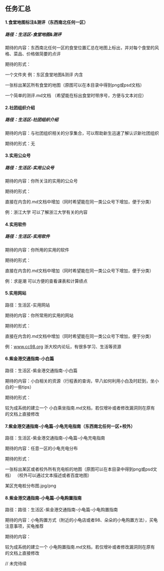 ## 任务汇总

#### **1.食堂地图标注&测评**（东西南北任何一区）

##### 路径：生活区-食堂地图&测评

期待的内容：东西南北任何一区的食堂位置汇总在地图上标出，并对每个食堂的风格、菜品、价格做简要的点评

期待的形式：

一个文件夹 例：东区食堂地图&测评 内含 

一张标出某区所有食堂的地图（原图可以在本目录中得到png或psd文档） 

一个简单的测评.md文档 （希望能在标出食堂时带序号，方便与文本对应）



#### 2.社团组织介绍

##### 路径：生活区-社团组织介绍

期待的内容：与社团组织相关的分享集合，可以帮助新生迅速了解认识新社团组织

期待的形式：无



#### 3.实用公众号

##### 路径：生活区-实用公众号

期待的内容：你所关注的实用的公众号

期待的形式：

直接在内含的.md文档中增加（同时希望能在同一类公众号下增加，便于分类）

例：浙江大学	可以了解浙江大学有关的内容



#### 4.实用软件

##### 路径：生活区-实用软件

期待的内容：你所用的实用的软件

期待的形式：

直接在内含的.md文档中增加（同时希望能在同一类公众号下增加，便于分类）

例：求是潮	可以方便的查看课表和计算绩点



#### 5.实用网站

路径：生活区-实用网站

期待的内容：你所常用的实用的网站

期待的形式：

直接在内含的.md文档中增加（同时希望能在同一类公众号下增加，便于分类）

例：www.cc98.org	浙大校内论坛，有很多学习、生活等资源



#### 6.紫金港交通指南-小白篇

路径：生活区-紫金港交通指南-小白篇

期待的内容：小白相关的资源（行程表的查询，早八如何利用小白及时赶到，坐小白的一些tips）

期待的形式：

较为成系统的建立一个 小白乘坐指南.md文档，若仅增补或者修改漏洞则在原有的文档上直接修改



#### 7.紫金港交通指南-小龟篇-小龟充电指南（东西南北任何一区+校外）

路径：生活区-紫金港交通指南-小龟篇-小龟充电指南

期待的内容：任意一区的小龟充电分布

期待的形式：

一张标出某区或者校外所有充电桩的地图（原图可以在本目录中得到png或psd文档） （校外可以通过文本描述或者百度地图）

某区充电桩分布图.jpg/png



#### 8.紫金港交通指南-小龟篇-小龟购置指南

路径：路径：生活区-紫金港交通指南-小龟篇-小龟购置指南

期待的内容：小龟购置方式（附近的小龟店或者98、朵朵的小龟购置方法），买龟注意事项，买龟推荐

期待的内容：

较为成系统的建立一个 小龟购置指南.md文档，若仅增补或者修改漏洞则在原有的文档上直接修改

// 未完待续
